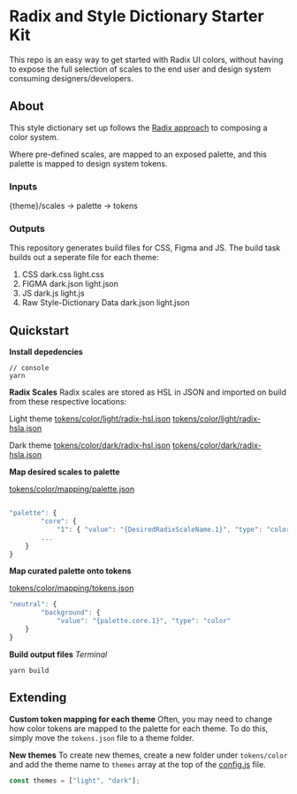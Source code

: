 # Radix and Style Dictionary Starter Kit

This repo is an easy way to get started with Radix UI colors, without having to expose the full selection of scales to the end user and design system consuming designers/developers.

## About

This style dictionary set up follows the [Radix approach](https://www.radix-ui.com/docs/colors/palette-composition/composing-a-palette) to composing a color system.

Where pre-defined scales, are mapped to an exposed palette, and this palette is mapped to design system tokens.

### Inputs

{theme}/scales -> palette -> tokens

### Outputs

This repository generates build files for CSS, Figma and JS.
The build task builds out a seperate file for each theme:

1. CSS
   dark.css
   light.css
2. FIGMA
   dark.json
   light.json
3. JS
   dark.js
   light.js
4. Raw Style-Dictionary Data
   dark.json
   light.json

## Quickstart

**Install depedencies**

```shell
// console
yarn
```

**Radix Scales**
Radix scales are stored as HSL in JSON and imported on build from these respective locations:

Light theme
[tokens/color/light/radix-hsl.json](tokens/color/light/radix-hsl.json)
[tokens/color/light/radix-hsla.json](tokens/color/light/radix-hsla.json)

Dark theme
[tokens/color/dark/radix-hsl.json](tokens/color/dark/radix-hsl.json)
[tokens/color/dark/radix-hsla.json](tokens/color/dark/radix-hsla.json)

**Map desired scales to palette**

[tokens/color/mapping/palette.json](tokens/color/mapping/palette.json)

```js

"palette": {
		"core": {
			"1": { "value": "{DesiredRadixScaleName.1}", "type": "color" },
		...
	}
}
```

**Map curated palette onto tokens**

[tokens/color/mapping/tokens.json](tokens/color/mapping/tokens.json)

```js
"neutral": {
		"background": {
			"value": "{palette.core.1}", "type": "color"
	}
}
```

**Build output files**
_Terminal_

```shell
yarn build
```

## Extending

**Custom token mapping for each theme**
Often, you may need to change how color tokens are mapped to the palette for each theme. To do this, simply move the `tokens.json` file to a theme folder.

**New themes**
To create new themes, create a new folder under `tokens/color` and add the theme name to `themes` array at the top of the [config.js](config.js) file.

```js
const themes = ["light", "dark"];
```

